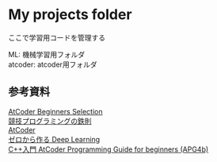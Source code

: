 # My projects folder
ここで学習用コードを管理する  

ML: 機械学習用フォルダ  
atcoder: atcoder用フォルダ  

## 参考資料  
[AtCoder Beginners Selection](https://atcoder.jp/contests/abs)  
[競技プログラミングの鉄則](https://atcoder.jp/contests/tessoku-book/tasks)  
[AtCoder](https://atcoder.jp/home)  
[ゼロから作る Deep Learning](https://github.com/oreilly-japan/deep-learning-from-scratch/tree/master)  
[C++入門 AtCoder Programming Guide for beginners (APG4b)](https://atcoder.jp/contests/APG4b)  